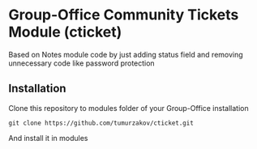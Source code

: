 Group-Office Community Tickets Module (cticket)
===============================================

Based on Notes module code by just adding status field and removing unnecessary code like password protection

Installation
------------

Clone this repository to modules folder of your Group-Office installation

    git clone https://github.com/tumurzakov/cticket.git

And install it in modules

